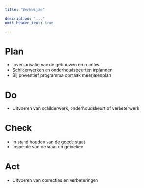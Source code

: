 ```yaml
---
title: "Werkwijze"

description: "..."
omit_header_text: true

---
```


# Plan

* Inventarisatie van de gebouwen en ruimtes
* Schilderwerken en onderhoudsbeurten inplannen
* Bij preventief programma opmaak meerjarenplan

# Do

* Uitvoeren van schilderwerk, onderhoudsbeurt of verbeterwerk

# Check

* In stand houden van de goede staat
* Inspectie van de staat en gebreken


# Act

* Uitvoeren van correcties en verbeteringen